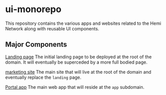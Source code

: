 # ui-monorepo

This repository contains the various apps and websites related to the Hemi Network along with reusable UI components.

## Major Components

[Landing page](./landing) The initial landing page to be deployed at the root of the domain. It will eventually be superceded by a more full bodied page.

[marketing site](./marketing) The main site that will live at the root of the domain and eventually replace the `landing` page.

[Portal app](./portal) The main web app that will reside at the `app` subdomain.
